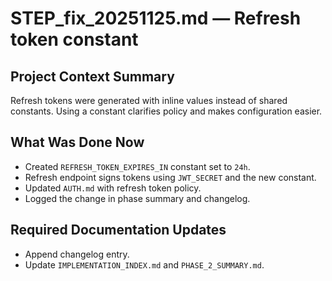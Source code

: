 # STEP_fix_20251125.md — Refresh token constant

## Project Context Summary
Refresh tokens were generated with inline values instead of shared constants. Using a constant clarifies policy and makes configuration easier.

## What Was Done Now
- Created `REFRESH_TOKEN_EXPIRES_IN` constant set to `24h`.
- Refresh endpoint signs tokens using `JWT_SECRET` and the new constant.
- Updated `AUTH.md` with refresh token policy.
- Logged the change in phase summary and changelog.

## Required Documentation Updates
- Append changelog entry.
- Update `IMPLEMENTATION_INDEX.md` and `PHASE_2_SUMMARY.md`.
